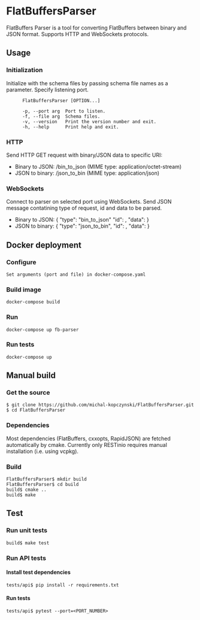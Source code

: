 # FlatBuffersParser
FlatBuffers Parser is a tool for converting FlatBuffers between binary and JSON format. Supports HTTP and WebSockets protocols.

## Usage

### Initialization
Initialize with the schema files by passing schema file names as a parameter. Specify listening port.

          FlatBuffersParser [OPTION...]

          -p, --port arg  Port to listen.
          -f, --file arg  Schema files.
          -v, --version   Print the version number and exit.
          -h, --help      Print help and exit.

### HTTP

Send HTTP GET request with binary/JSON data to specific URI:
* Binary to JSON: /bin_to_json (MIME type: application/octet-stream)
* JSON to binary: /json_to_bin (MIME type: application/json)

### WebSockets

Connect to parser on selected port using WebSockets.
Send JSON message contatining type of request, id and data to be parsed.
* Binary to JSON:
    {
    "type": "bin_to_json"
    "id": <ID>, 
    "data": <base64 encoded binary>
    }
* JSON to binary:
    {
    "type": "json_to_bin",
    "id": <ID>, 
    "data": <JSON FlatBuffer>
    }

## Docker deployment

### Configure
    Set arguments (port and file) in docker-compose.yaml

### Build image
    docker-compose build

### Run
    docker-compose up fb-parser

### Run tests
    docker-compose up 

## Manual build

### Get the source

    $ git clone https://github.com/michal-kopczynski/FlatBuffersParser.git
    $ cd FlatBuffersParser

### Dependencies

Most dependencies (FlatBuffers, cxxopts, RapidJSON) are fetched automatically by cmake. Currently only RESTinio requires manual installation (i.e. using vcpkg).

### Build

    FlatBuffersParser$ mkdir build
    FlatBuffersParser$ cd build
    build$ cmake ..
    build$ make
 
## Test

### Run unit tests

    build$ make test

### Run API tests

#### Install test dependencies
    tests/api$ pip install -r requirements.txt

#### Run tests
    tests/api$ pytest --port=<PORT_NUMBER>

